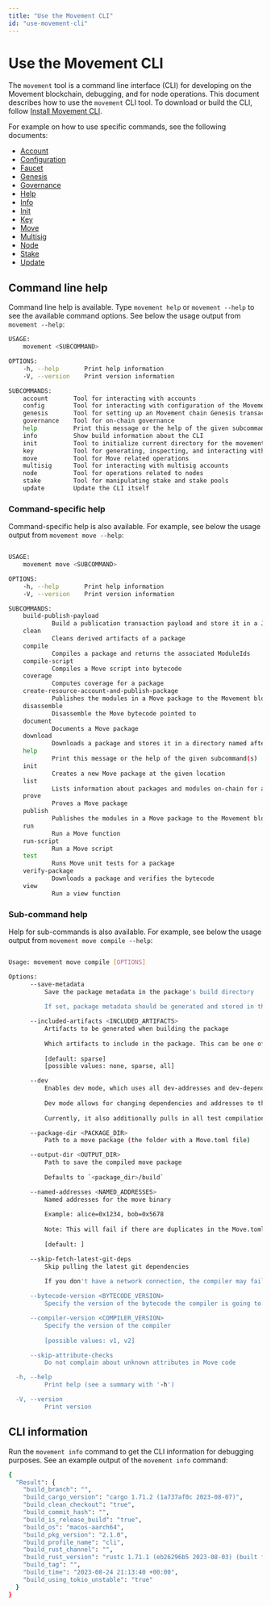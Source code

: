 ```yaml
---
title: "Use the Movement CLI"
id: "use-movement-cli"
---
```


# Use the Movement CLI

The `movement` tool is a command line interface (CLI) for developing on the Movement blockchain, debugging, and for node operations. This document describes how to use the `movement` CLI tool. To download or build the CLI, follow [Install Movement CLI](../install-cli/index.md).

For example on how to use specific commands, see the following documents:
- [Account](./cli-account.md)
- [Configuration](./cli-config.md)
- [Faucet](./cli-faucet.md)
- [Genesis](./cli-genesis.md)
- [Governance](./cli-governance.md)
- [Help](./cli-help.md)
- [Info](./cli-info.md)
- [Init](./cli-init.md)
- [Key](./cli-key.md)
- [Move](./cli-move.md)
- [Multisig](./cli-multisig.md)
- [Node](./cli-node.md)
- [Stake](./cli-stake.md)
- [Update](./cli-update.md)

## Command line help

Command line help is available. Type `movement help` or `movement --help` to see the available command options. See below the usage output from `movement --help`:

```bash
USAGE:
    movement <SUBCOMMAND>

OPTIONS:
    -h, --help       Print help information
    -V, --version    Print version information

SUBCOMMANDS:
    account       Tool for interacting with accounts
    config        Tool for interacting with configuration of the Movement CLI tool
    genesis       Tool for setting up an Movement chain Genesis transaction
    governance    Tool for on-chain governance
    help          Print this message or the help of the given subcommand(s)
    info          Show build information about the CLI
    init          Tool to initialize current directory for the movement tool
    key           Tool for generating, inspecting, and interacting with keys
    move          Tool for Move related operations
    multisig      Tool for interacting with multisig accounts
    node          Tool for operations related to nodes
    stake         Tool for manipulating stake and stake pools
    update        Update the CLI itself
```

### Command-specific help

Command-specific help is also available. For example, see below the usage output from `movement move --help`:

```bash

USAGE:
    movement move <SUBCOMMAND>

OPTIONS:
    -h, --help       Print help information
    -V, --version    Print version information

SUBCOMMANDS:
    build-publish-payload
            Build a publication transaction payload and store it in a JSON output file
    clean
            Cleans derived artifacts of a package
    compile
            Compiles a package and returns the associated ModuleIds
    compile-script
            Compiles a Move script into bytecode
    coverage
            Computes coverage for a package
    create-resource-account-and-publish-package
            Publishes the modules in a Move package to the Movement blockchain under a resource account
    disassemble
            Disassemble the Move bytecode pointed to
    document
            Documents a Move package
    download
            Downloads a package and stores it in a directory named after the package
    help
            Print this message or the help of the given subcommand(s)
    init
            Creates a new Move package at the given location
    list
            Lists information about packages and modules on-chain for an account
    prove
            Proves a Move package
    publish
            Publishes the modules in a Move package to the Movement blockchain
    run
            Run a Move function
    run-script
            Run a Move script
    test
            Runs Move unit tests for a package
    verify-package
            Downloads a package and verifies the bytecode
    view
            Run a view function
```

### Sub-command help

Help for sub-commands is also available. For example, see below the usage output from `movement move compile --help`:

```bash

Usage: movement move compile [OPTIONS]

Options:
      --save-metadata
          Save the package metadata in the package's build directory
          
          If set, package metadata should be generated and stored in the package's build directory. This metadata can be used to construct a transaction to publish a package.

      --included-artifacts <INCLUDED_ARTIFACTS>
          Artifacts to be generated when building the package
          
          Which artifacts to include in the package. This can be one of `none`, `sparse`, and `all`. `none` is the most compact form and does not allow to reconstruct a source package from chain; `sparse` is the minimal set of artifacts needed to reconstruct a source package; `all` includes all available artifacts. The choice of included artifacts heavily influences the size and therefore gas cost of publishing: `none` is the size of bytecode alone; `sparse` is roughly 2 times as much; and `all` 3-4 as much.
          
          [default: sparse]
          [possible values: none, sparse, all]

      --dev
          Enables dev mode, which uses all dev-addresses and dev-dependencies
          
          Dev mode allows for changing dependencies and addresses to the preset [dev-addresses] and [dev-dependencies] fields.  This works both inside and out of tests for using preset values.
          
          Currently, it also additionally pulls in all test compilation artifacts

      --package-dir <PACKAGE_DIR>
          Path to a move package (the folder with a Move.toml file)

      --output-dir <OUTPUT_DIR>
          Path to save the compiled move package
          
          Defaults to `<package_dir>/build`

      --named-addresses <NAMED_ADDRESSES>
          Named addresses for the move binary
          
          Example: alice=0x1234, bob=0x5678
          
          Note: This will fail if there are duplicates in the Move.toml file remove those first.
          
          [default: ]

      --skip-fetch-latest-git-deps
          Skip pulling the latest git dependencies
          
          If you don't have a network connection, the compiler may fail due to no ability to pull git dependencies.  This will allow overriding this for local development.

      --bytecode-version <BYTECODE_VERSION>
          Specify the version of the bytecode the compiler is going to emit

      --compiler-version <COMPILER_VERSION>
          Specify the version of the compiler
          
          [possible values: v1, v2]

      --skip-attribute-checks
          Do not complain about unknown attributes in Move code

  -h, --help
          Print help (see a summary with '-h')

  -V, --version
          Print version
```

## CLI information

Run the `movement info` command to get the CLI information for debugging purposes. See an example output of the `movement info` command:

```bash
{
  "Result": {
    "build_branch": "",
    "build_cargo_version": "cargo 1.71.2 (1a737af0c 2023-08-07)",
    "build_clean_checkout": "true",
    "build_commit_hash": "",
    "build_is_release_build": "true",
    "build_os": "macos-aarch64",
    "build_pkg_version": "2.1.0",
    "build_profile_name": "cli",
    "build_rust_channel": "",
    "build_rust_version": "rustc 1.71.1 (eb26296b5 2023-08-03) (built from a source tarball)",
    "build_tag": "",
    "build_time": "2023-08-24 21:13:40 +00:00",
    "build_using_tokio_unstable": "true"
  }
}
```

